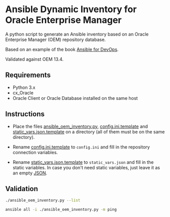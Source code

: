 # Ansible Dynamic Inventory for Oracle Enterprise Manager

A python script to generate an Ansible inventory based on an Oracle Enterprise Manager (OEM) repository database.

Based on an example of the book [Ansible for DevOps](http://ansiblefordevops.com/).

Validated against OEM 13.4.

## Requirements

* Python 3.x
* cx_Oracle
* Oracle Client or Oracle Database installed on the same host

## Instructions

* Place the files [ansible_oem_inventory.py](ansible_oem_inventory.py), [config.ini.template](config.ini.template) and
  [static_vars.json.template](static_vars.json.template) on a directory (all of them must be on the same directory).

* Rename [config.ini.template](config.ini.template) to `config.ini` and fill in the repository connection variables.

* Rename [static_vars.json.template](static_vars.json.template) to `static_vars.json` and fill in the static variables.
  In case you don't need static variables, just leave it as an empty [JSON](https://en.wikipedia.org/JSON).

## Validation

```bash
./ansible_oem_inventory.py --list

ansible all -i ./ansible_oem_inventory.py -m ping
```
